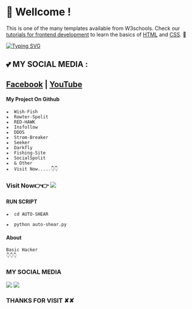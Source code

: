 # 👋 Wellcome !
This is one of the many templates available from W3schools. Check our [tutorials for frontend development](https://www.w3schools.com/where_to_start.asp) to learn the basics of [HTML](https://www.w3schools.com/html/default.asp) and [CSS](https://www.w3schools.com/css/default.asp). 🦄
 
[![Typing SVG](https://readme-typing-svg.herokuapp.com?color=%23F90355&size=27&lines=MD-SIRAJUL-ISLAM;+It's+Not+Just+My+Name;It's+A+Brand)](https://git.io/typing-svg)
 

 
## 💕 MY SOCIAL MEDIA :
 
 ## [Facebook](https://facebook.com/sirajul26/) | [YouTube](https://youtube.com/@BasicHacker26)

#### My Project On Github
```shell
★  Wish-Fish
★  Rowter-Spolit
★  RED-HAWK
★  Insfollow
★  DDOS
★  Strom-Breaker
★  Seeker
★  Darkfly
★  Fishing-Site
★  SocialSpolit
★  & Other
★  Visit Now.....👇👇
```
### Visit Now👉👉 [![](https://img.shields.io/github/followers/sirajul26?style=social)](https://github.com/sirajul26?tab=repositories)

#### RUN SCRIPT
```shell
★  cd AUTO-SHEAR
 
★  python auto-shear.py
```
#### About
```shell
Basic Hacker
👇👇👇
```
 
### MY SOCIAL MEDIA
 
[![](https://img.shields.io/youtube/channel/subscribers/UCBVJrEUuLJqiyzh1kx1OOUA?label=SUBSCRIBE&style=social)](https://www.youtube.com/channel/UCBVJrEUuLJqiyzh1kx1OOUA)
[![](https://img.shields.io/badge/Facebook-Blue?logo=Facebook&logoColor=white&labelColor=blue)](https://www.facebook.com/sirajul26)
 
 
### THANKS FOR VISIT ✘✘
